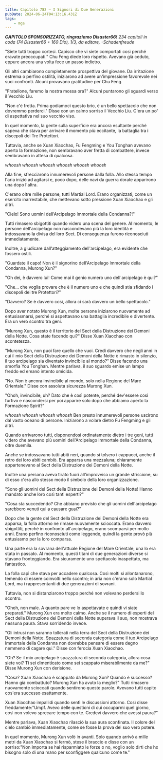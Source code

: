 ```yaml
---
title: Capitolo 782 – I Signori di Due Generazioni
pubDate: 2024-06-24T04:13:16.431Z
tags:
    - mga
---
```



<em><strong>CAPITOLO SPONSORIZZATO, ringraziamo Disaster66!</strong>
234 capitoli in coda (74 Disaster66 + 160 Dio), 1/3,
da editare,
-Schadenfreude</em>


"Siete tutti troppo cortesi. Capisco che vi siete comportati così perché eravate preoccupati." Chu Feng diede loro rispetto. Avevano già ceduto, eppure ancora una volta fece un passo indietro.


Gli altri cambiarono completamente prospettiva del giovane. Da irritazione estrema o perfino ostilità, iniziarono ad avere un'impressione favorevole nei suoi confronti. Alcuni provavano gratitudine per Chu Feng.


"Fratellone, faremo la nostra mossa ora?" Alcuni puntarono gli sguardi verso il Vecchio Liu.


"Non c'è fretta. Prima godiamoci questo brio, è un bello spettacolo che non dovremmo perderci." Disse con un calmo sorriso il Vecchio Liu. C'era un po' di aspettativa nel suo vecchio viso.


In quel momento, la gente sulla superficie era ancora esultante perché sapeva che stava per arrivare il momento più eccitante, la battaglia tra i discepoli dei Tre Protettori.


Tuttavia, anche se Xuan Xiaochao, Fu Fengming e You Tonghan avevano aperto la formazione, non sembravano aver fretta di combattere, invece sembravano in attesa di qualcosa.


*whoosh whoosh whoosh whoosh whoosh whoosh*


Alla fine, sfrecciarono innumerevoli persone dalla folla. Allo stesso tempo l'aria iniziò ad agitarsi e, poco dopo, delle navi da guerra dorate apparirono una dopo l'altra.


C'erano oltre mille persone, tutti Martial Lord. Erano organizzati, come un esercito inarrestabile, che mettevano sotto pressione Xuan Xiaochao e gli altri.


"Cielo! Sono uomini dell'Arcipelago Immortale della Condanna?!"


Tutti rimasero sbigottiti quando videro una scena del genere. Al momento, le persone dell'arcipelago non nascondevano più la loro identità e indossavano la divisa del loro Sect. Di conseguenza furono riconosciuti immediatamente.


Inoltre, a giudicare dall'atteggiamento dell'arcipelago, era evidente che fossero ostili.


"Guardate il capo! Non è il signorino dell'Arcipelago Immortale della Condanna, Murong Xun?"


"Oh dei, è davvero lui! Come mai il genio numero uno dell'arcipelago è qui?"


"Che... che voglia provare che è il numero uno e che quindi stia sfidando i discepoli dei tre Protettori?"


"Davvero? Se è davvero così, allora ci sarà davvero un bello spettacolo."


Dopo aver notato Murong Xun, molte persone iniziarono nuovamente ad entusiasmarsi, perché si aspettavano una battaglia incredibile e divertente. Era un vero scontro tra geni.


"Murong Xun, questo è il territorio del Sect della Distruzione dei Demoni della Notte. Cosa state facendo qui?" Disse Xuan Xiaochao con scontetezza.


"Murong Xun, non puoi fare quello che vuoi. Credi davvero che negli anni in cui il mio Sect della Distruzione dei Demoni della Notte è rimasto in silenzio, il tuo arcipelago sia diventato invincibile al mondo?" Disse facendo una smorfia You Tonghan. Mentre parlava, il suo sguardo emise un lampo freddo ed emanò intento omicida.


"No. Non è ancora invincibile al mondo, solo nella Regione del Mare Orientale." Disse con assoluta sicurezza Murong Xun.


"Ohoh, invincibile, uh? Dato che è così potente, perché dev'essere così furtivo e nascondersi per poi apparire solo dopo che abbiamo aperto la Formazione Spirit?"


*whoosh whoosh whoosh whoosh* Ben presto innumerevoli persone uscirono dal vasto oceano di persone. Iniziarono a volare dietro Fu Fengming e gli altri.


Quando arrivarono tutti, disponendosi ordinatamente dietro i tre geni, tutti videro che avevano più uomini dell'Arcipelago Immortale della Condanna, oltre duemila.


Anche se indossavano tutti abiti neri, quando si tolsero i cappucci, anche il retro dei loro abiti cambiò. Era apparsa una mezzaluna; chiaramente appartenevano al Sect della Distruzione dei Demoni della Notte.


Inoltre una persona aveva tirato fuori all'improvviso un grande striscione, su di esso c'era allo stesso modo il simbolo della loro organizzazione.


"Sono gli uomini del Sect della Distruzione dei Demoni della Notte! Hanno mandato anche loro così tanti esperti?"


"Cosa sta succedendo? Che abbiano previsto che gli uomini dell'arcipelago sarebbero venuti qui a causare guai?"


Dopo che la gente del Sect della Distruzione dei Demoni della Notte era apparsa, la folla attorno ne rimase nuovamente scioccata. Erano davvero sbigottiti, perché in confronto all'arcipelago, erano scomparsi per molto anni. Erano perfino riconosciuti come leggende, quindi la gente provò più entusiasmo per la loro comparsa.


Una parte era la sovrana dell'attuale Regione del Mare Orientale, una lo era stata in passato. Al momento, questi titani di due generazioni diverse si stavano fronteggiando. Era sicuramente uno spettacolo inaspettato, ma fantastico.


La folla capì che stava per accadere qualcosa. Così molti si allontanarono, temendo di essere coinvolti nello scontro; in aria non c'erano solo Martial Lord, ma i rappresentanti di due generazioni di sovrani.


Tuttavia, non si distanziarono troppo perché non volevano perdersi lo scontro.


"Ohoh, non male. A quanto pare ve lo aspettavate e quindi vi siate preparati." Murong Xun era molto calmo. Anche se il numero di esperti del Sect della Distruzione dei Demoni della Notte superava il suo, non mostrava nessuna paura. Stava sorridendo invece.


"Gli intrusi non saranno tollerati nella terra del Sect della Distruzione dei Demoni della Notte. Spazzatura di seconda categoria come il tuo Arcipelago Immortale della Condanna non dovrebbe pensare di essere degno nemmeno di cagare qui." Disse con ferocia Xuan Xiaochao.


"Oh? Se il mio arcipelago è spazzatura di seconda categoria, allora cosa siete voi? Ti sei dimenticato come sei scappato miserabilmente da me?" Disse Murong Xun con derisione.


"Cosa? Xuan Xiaochao è scappato da Murong Xun? Quando è successo? Hanno già combattuto? Murong Xun ha avuto la meglio?" Tutti rimasero nuovamente scioccati quando sentirono queste parole. Avevano tutti capito cos'era successo esattamente.


Xuan Xiaochao impallidì quando sentì le discussioni attorno. Così disse freddamente:"Umpf. Avevo delle questioni di cui occuparmi quel giorno, così non volevo sprecare tempo con te. Credevi davvero che avessi paura?"


Mentre parlava, Xuan Xiaochao rilasciò la sua aura sconfinata. Il colore del cielo cambiò immediatamente, come se fosse la prova del suo vero potere.


In quel momento, Murong Xun volò in avanti. Solo quando arrivò a mille metri da Xuan Xiaochao si fermò, stese il braccio e disse con un sorriso:"Non importa se hai risparmiato le forze o no, voglio solo dirti che ho bisogno solo di una mano per sconfiggere qualcuno come te."
                                


                                



